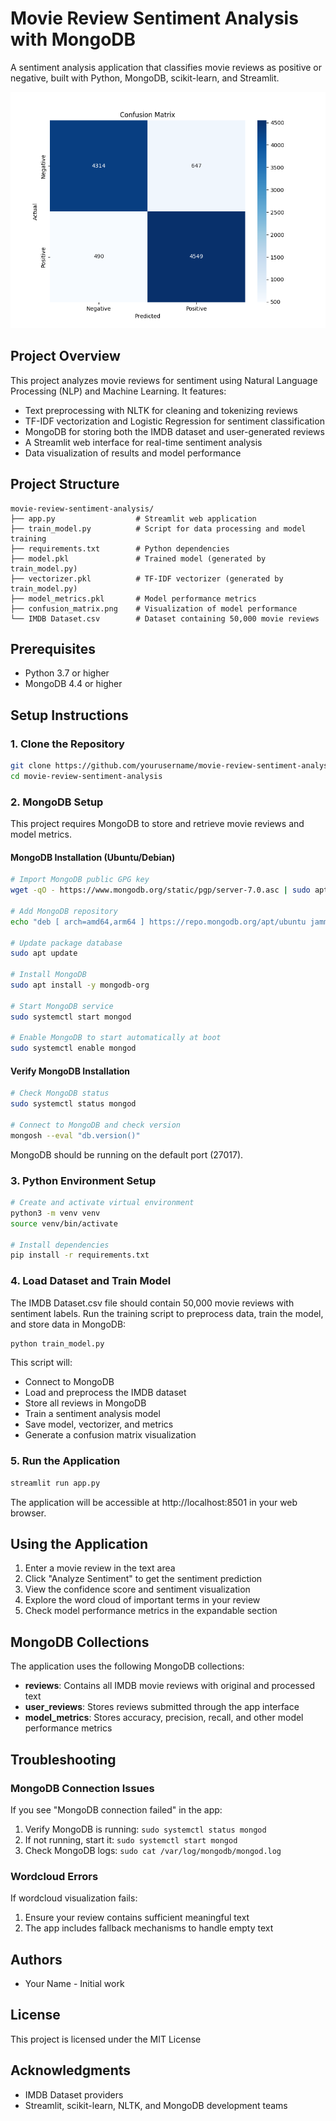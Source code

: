 # Movie Review Sentiment Analysis with MongoDB

A sentiment analysis application that classifies movie reviews as positive or negative, built with Python, MongoDB, scikit-learn, and Streamlit.

![Sentiment Analysis](confusion_matrix.png)

## Project Overview

This project analyzes movie reviews for sentiment using Natural Language Processing (NLP) and Machine Learning. It features:

- Text preprocessing with NLTK for cleaning and tokenizing reviews
- TF-IDF vectorization and Logistic Regression for sentiment classification
- MongoDB for storing both the IMDB dataset and user-generated reviews
- A Streamlit web interface for real-time sentiment analysis
- Data visualization of results and model performance

## Project Structure

```
movie-review-sentiment-analysis/
├── app.py                  # Streamlit web application
├── train_model.py          # Script for data processing and model training
├── requirements.txt        # Python dependencies
├── model.pkl               # Trained model (generated by train_model.py)
├── vectorizer.pkl          # TF-IDF vectorizer (generated by train_model.py)
├── model_metrics.pkl       # Model performance metrics
├── confusion_matrix.png    # Visualization of model performance
└── IMDB Dataset.csv        # Dataset containing 50,000 movie reviews
```

## Prerequisites

- Python 3.7 or higher
- MongoDB 4.4 or higher

## Setup Instructions

### 1. Clone the Repository

```bash
git clone https://github.com/yourusername/movie-review-sentiment-analysis.git
cd movie-review-sentiment-analysis
```

### 2. MongoDB Setup

This project requires MongoDB to store and retrieve movie reviews and model metrics.

#### MongoDB Installation (Ubuntu/Debian)

```bash
# Import MongoDB public GPG key
wget -qO - https://www.mongodb.org/static/pgp/server-7.0.asc | sudo apt-key add -

# Add MongoDB repository
echo "deb [ arch=amd64,arm64 ] https://repo.mongodb.org/apt/ubuntu jammy/mongodb-org/7.0 multiverse" | sudo tee /etc/apt/sources.list.d/mongodb-org-7.0.list

# Update package database
sudo apt update

# Install MongoDB
sudo apt install -y mongodb-org

# Start MongoDB service
sudo systemctl start mongod

# Enable MongoDB to start automatically at boot
sudo systemctl enable mongod
```

#### Verify MongoDB Installation

```bash
# Check MongoDB status
sudo systemctl status mongod

# Connect to MongoDB and check version
mongosh --eval "db.version()"
```

MongoDB should be running on the default port (27017).

### 3. Python Environment Setup

```bash
# Create and activate virtual environment
python3 -m venv venv
source venv/bin/activate

# Install dependencies
pip install -r requirements.txt
```

### 4. Load Dataset and Train Model

The IMDB Dataset.csv file should contain 50,000 movie reviews with sentiment labels. 
Run the training script to preprocess data, train the model, and store data in MongoDB:

```bash
python train_model.py
```

This script will:
- Connect to MongoDB
- Load and preprocess the IMDB dataset
- Store all reviews in MongoDB
- Train a sentiment analysis model
- Save model, vectorizer, and metrics
- Generate a confusion matrix visualization

### 5. Run the Application

```bash
streamlit run app.py
```

The application will be accessible at http://localhost:8501 in your web browser.

## Using the Application

1. Enter a movie review in the text area
2. Click "Analyze Sentiment" to get the sentiment prediction
3. View the confidence score and sentiment visualization
4. Explore the word cloud of important terms in your review
5. Check model performance metrics in the expandable section

## MongoDB Collections

The application uses the following MongoDB collections:

- **reviews**: Contains all IMDB movie reviews with original and processed text
- **user_reviews**: Stores reviews submitted through the app interface
- **model_metrics**: Stores accuracy, precision, recall, and other model performance metrics

## Troubleshooting

### MongoDB Connection Issues

If you see "MongoDB connection failed" in the app:

1. Verify MongoDB is running: `sudo systemctl status mongod`
2. If not running, start it: `sudo systemctl start mongod`
3. Check MongoDB logs: `sudo cat /var/log/mongodb/mongod.log`

### Wordcloud Errors

If wordcloud visualization fails:

1. Ensure your review contains sufficient meaningful text
2. The app includes fallback mechanisms to handle empty text

## Authors

- Your Name - Initial work

## License

This project is licensed under the MIT License

## Acknowledgments

- IMDB Dataset providers
- Streamlit, scikit-learn, NLTK, and MongoDB development teams 